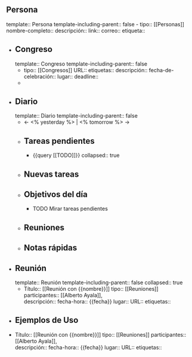 ## Persona
template:: Persona
template-including-parent:: false
	- tipo:: [[Personas]]
	  nombre-completo:: 
	  descripción::
	  link::
	  correo::
	  etiqueta::
- ## Congreso
  template:: Congreso
  template-including-parent:: false
	- tipo:: [[Congresos]]
	  URL::
	  etiquetas::
	  descripción::
	  fecha-de-celebración::
	  lugar::
	  deadline::
	-
- ## Diario
  template:: Diario
  template-including-parent:: false
	- ← <% yesterday %> | <% tomorrow %> →
	- ## Tareas pendientes
		- {{query [[TODO]]}}
		  collapsed:: true
	- ## Nuevas tareas
	- ## Objetivos del día
		- TODO Mirar tareas pendientes
	- ## Reuniones
	- ## Notas rápidas
- ## Reunión
  template:: Reunión
  template-including-parent:: false
  collapsed:: true
	- Título:: [[Reunión con {{nombre}}]]
	  tipo:: [[Reuniones]] 
	  participantes:: [[Alberto Ayala]],   
	  descripción::
	  fecha-hora:: {{fecha}}
	  lugar::
	  URL::
	  etiquetas::
- ## Ejemplos de Uso
- Título:: [[Reunión con {{nombre}}]]
  tipo:: [[Reuniones]] 
  participantes:: [[Alberto Ayala]],   
  descripción::
  fecha-hora:: {{fecha}}
  lugar::
  URL::
  etiquetas::